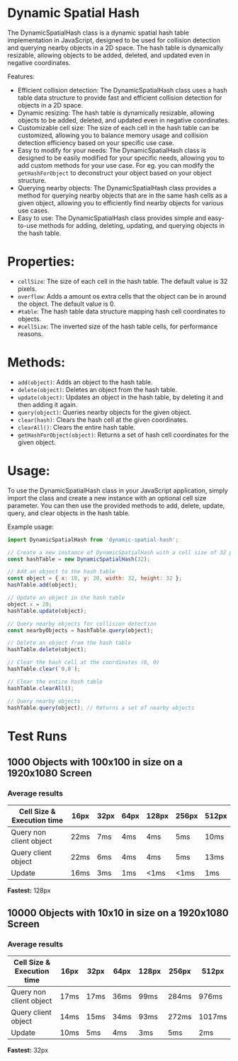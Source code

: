 # Dynamic Spatial Hash

The DynamicSpatialHash class is a dynamic spatial hash table implementation in JavaScript, designed to be used for collision detection and querying nearby objects in a 2D space. The hash table is dynamically resizable, allowing objects to be added, deleted, and updated even in negative coordinates.

Features:

- Efficient collision detection: The DynamicSpatialHash class uses a hash table data structure to provide fast and efficient collision detection for objects in a 2D space.
- Dynamic resizing: The hash table is dynamically resizable, allowing objects to be added, deleted, and updated even in negative coordinates.
- Customizable cell size: The size of each cell in the hash table can be customized, allowing you to balance memory usage and collision detection efficiency based on your specific use case.
- Easy to modify for your needs: The DynamicSpatialHash class is designed to be easily modified for your specific needs, allowing you to add custom methods for your use case. For eg. you can modify the `getHashForObject` to deconstruct your object based on your object structure.
- Querying nearby objects: The DynamicSpatialHash class provides a method for querying nearby objects that are in the same hash cells as a given object, allowing you to efficiently find nearby objects for various use cases.
- Easy to use: The DynamicSpatialHash class provides simple and easy-to-use methods for adding, deleting, updating, and querying objects in the hash table.

# Properties:

- `cellSize`: The size of each cell in the hash table. The default value is 32 pixels.
- `overflow`: Adds a amount os extra cells that the object can be in around the object. The default value is 0.
- `#table`: The hash table data structure mapping hash cell coordinates to objects.
- `#cellSize`: The inverted size of the hash table cells, for performance reasons.

# Methods:

- `add(object)`: Adds an object to the hash table.
- `delete(object)`: Deletes an object from the hash table.
- `update(object)`: Updates an object in the hash table, by deleting it and then adding it again.
- `query(object)`: Queries nearby objects for the given object.
- `clear(hash)`: Clears the hash cell at the given coordinates.
- `clearAll()`: Clears the entire hash table.
- `getHashForObject(object)`: Returns a set of hash cell coordinates for the given object.

# Usage:
To use the DynamicSpatialHash class in your JavaScript application, simply import the class and create a new instance with an optional cell size parameter. You can then use the provided methods to add, delete, update, query, and clear objects in the hash table.

Example usage:

```javascript
import DynamicSpatialHash from 'dynamic-spatial-hash';

// Create a new instance of DynamicSpatialHash with a cell size of 32 pixels
const hashTable = new DynamicSpatialHash(32);

// Add an object to the hash table
const object = { x: 10, y: 20, width: 32, height: 32 };
hashTable.add(object);

// Update an object in the hash table
object.x = 20;
hashTable.update(object);

// Query nearby objects for collision detection
const nearbyObjects = hashTable.query(object);

// Delete an object from the hash table
hashTable.delete(object);

// Clear the hash cell at the coordinates (0, 0)
hashTable.clear(`0,0`);

// Clear the entire hash table
hashTable.clearAll();

// Query nearby objects
hashTable.query(object); // Returns a set of nearby objects
```
# Test Runs

## 1000 Objects with 100x100 in size on a 1920x1080 Screen

### Average results

| Cell Size & Execution time | 16px | 32px | 64px | 128px | 256px | 512px |
| -------------------------- | ---- | ---- | ---- | ----- | ----- | ----- |
| Query non client object    | 22ms | 7ms  | 4ms  | 4ms   | 5ms   | 10ms  |
| Query client object        | 22ms | 6ms  | 4ms  | 4ms   | 5ms   | 13ms  |
| Update                     | 16ms | 3ms  | 1ms  | <1ms  | <1ms  | 1ms   |

**Fastest:** 128px

## 10000 Objects with 10x10 in size on a 1920x1080 Screen

### Average results

| Cell Size & Execution time | 16px | 32px | 64px | 128px | 256px | 512px  |
| -------------------------- | ---- | ---- | ---- | ----- | ----- | ------ |
| Query non client object    | 17ms | 17ms | 36ms | 99ms  | 284ms | 976ms  |
| Query client object        | 14ms | 15ms | 34ms | 93ms  | 272ms | 1017ms |
| Update                     | 10ms | 5ms  | 4ms  | 3ms   | 5ms   | 2ms    |

**Fastest:** 32px
